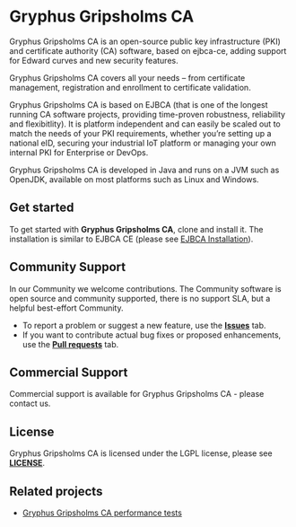 # Gryphus Gripsholms CA

Gryphus Gripsholms CA is an open-source public key infrastructure (PKI) and certificate authority (CA) software, based on ejbca-ce, adding support for Edward curves and new security features.


Gryphus Gripsholms CA covers all your needs – from certificate management, registration and enrollment to certificate validation. 

Gryphus Gripsholms CA is based on EJBCA (that is one of the longest running CA software projects, providing time-proven robustness, reliability and flexibitlity). It is platform independent and can easily be scaled out to match the needs of your PKI requirements, whether you’re setting up a national eID, securing your industrial IoT platform or managing your own internal PKI for Enterprise or DevOps. 

Gryphus Gripsholms CA is developed in Java and runs on a JVM such as OpenJDK, available on most platforms such as Linux and Windows. 

## Get started 

To get started with **Gryphus Gripsholms CA**, clone and install it. The installation is similar to EJBCA CE (please see [EJBCA Installation](https://doc.primekey.com/ejbca/ejbca-installation)). 

## Community Support

In our Community we welcome contributions. The Community software is open source and community supported, there is no support SLA, but a helpful best-effort Community.

* To report a problem or suggest a new feature, use the **[Issues](../../issues)** tab. 
* If you want to contribute actual bug fixes or proposed enhancements, use the **[Pull requests](../../pulls)** tab.

## Commercial Support
Commercial support is available for Gryphus Gripsholms CA - please contact us.

## License
Gryphus Gripsholms CA is licensed under the LGPL license, please see **[LICENSE](LICENSE)**. 

## Related projects

* [Gryphus Gripsholms CA performance tests](https://github.com/GryphusID/ejbca-performance-tests) 

